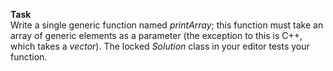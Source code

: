 **Task**	<br>
Write a single generic function named *printArray*; this function must take an array of generic elements as a parameter (the exception to this is C++, which takes a *vector*). The locked *Solution* class in your editor tests your function.

